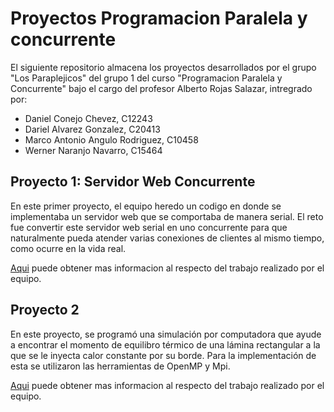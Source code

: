 # Proyectos Programacion Paralela y concurrente

El siguiente repositorio almacena los proyectos desarrollados por el grupo "Los Paraplejicos" del grupo 1 del curso "Programacion Paralela y Concurrente" bajo el cargo del profesor Alberto Rojas Salazar, intregrado por:

- Daniel Conejo Chevez, C12243
- Dariel Alvarez Gonzalez, C20413
- Marco Antonio Angulo Rodriguez, C10458
- Werner Naranjo Navarro, C15464

## Proyecto 1: Servidor Web Concurrente

En este primer proyecto, el equipo heredo un codigo en donde se implementaba un servidor web que se comportaba de manera serial. El reto fue convertir este servidor web serial en uno concurrente para que naturalmente pueda atender varias conexiones de clientes al mismo tiempo, como ocurre en la vida real.

[Aqui](Proyecto-1/README.md) puede obtener mas informacion al respecto del trabajo realizado por el equipo.

## Proyecto 2

En este proyecto, se programó una simulación por computadora que ayude a encontrar el momento de equilibro térmico de una lámina rectangular a la que se le inyecta calor constante por su borde. Para la implementación de esta se utilizaron las herramientas de OpenMP y Mpi.

[Aqui](Proyecto-2/README.md) puede obtener mas informacion al respecto del trabajo realizado por el equipo.

